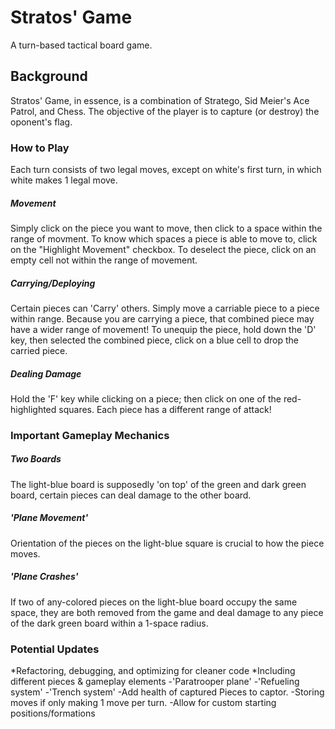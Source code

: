 # Stratos' Game
A turn-based tactical board game.

## Background
Stratos' Game, in essence, is a combination of Stratego, Sid Meier's Ace Patrol, and Chess. The objective of the player is to capture (or destroy) the oponent's flag. 

### How to Play
Each turn consists of two legal moves, except on white's first turn, in which white makes 1 legal move.

##### Movement
Simply click on the piece you want to move, then click to a space within the range of movment. To know which spaces a piece is able to move to, click on the "Highlight Movement" checkbox. To deselect the piece, click on an empty cell not within the range of movement.

##### Carrying/Deploying
Certain pieces can 'Carry' others. Simply move a carriable piece to a piece within range. Because you are carrying a piece, that combined piece may have a wider range of movement! To unequip the piece, hold down the 'D' key, then selected the combined piece, click on a blue cell to drop the carried piece.

##### Dealing Damage
Hold the 'F' key while clicking on a piece; then click on one of the red-highlighted squares. Each piece has a different range of attack!

### Important Gameplay Mechanics

##### Two Boards
The light-blue board is supposedly 'on top' of the green and dark green board, certain pieces can deal damage to the other board. 

##### 'Plane Movement'
Orientation of the pieces on the light-blue square is crucial to how the piece moves.

##### 'Plane Crashes'
If two of any-colored pieces on the light-blue board occupy the same space, they are both removed from the game and deal damage to any piece of the dark green board within a 1-space radius.


### Potential Updates

*Refactoring, debugging, and optimizing for cleaner code
*Including different pieces & gameplay elements
 -'Paratrooper plane'
 -'Refueling system'
 -'Trench system'
 -Add health of captured Pieces to captor.
 -Storing moves if only making 1 move per turn.
 -Allow for custom starting positions/formations
